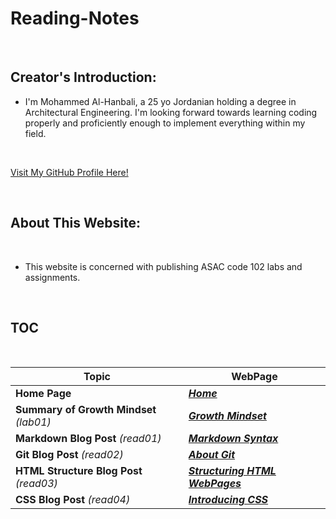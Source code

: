 # Reading-Notes

<br>

## Creator's Introduction:

- I'm Mohammed Al-Hanbali, a 25 yo Jordanian holding a degree in Architectural Engineering.
 I'm looking forward towards learning coding properly and proficiently enough to implement everything within my field.

<br>

[Visit My GitHub Profile Here!](https://github.com/Moha-AlHanbali)

<br>

## About This Website:

<br>

- This website is concerned with publishing ASAC code 102 labs and assignments.

<br>

## TOC

<br>

**Topic**                                  |   **WebPage**
-------------------------------------------|----------------------------------------
**Home Page**                              |  [***Home***](README.md)
**Summary of Growth Mindset** *(lab01)*    |  [***Growth Mindset***](lab01.md)
**Markdown Blog Post** *(read01)*          |  [***Markdown Syntax***](read01.md)
**Git Blog Post** *(read02)*               |  [***About Git***](read02.md)
**HTML Structure Blog Post** *(read03)*    |  [***Structuring HTML WebPages***](read03.md)
**CSS Blog Post** *(read04)*               |  [***Introducing CSS***](read04.md)